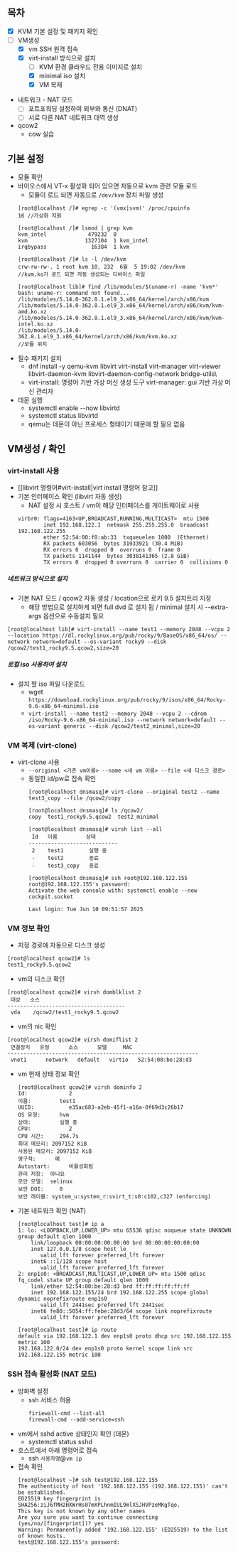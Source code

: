## 목차
- [x] KVM 기본 설정 및 패키지 확인
- [ ] VM생성
	- [x] vm SSH 원격 접속
	- [x] virt-install 방식으로 설치
		- [ ] KVM 환경 클라우드 전용 이미지로 설치
		- [x] minimal iso 설치
		- [x] VM 복제
- 네트워크 - NAT 모드
	- [ ] 포트포워딩 설정하여 외부와 통신 (DNAT)
	- [ ] 서로 다른 NAT 네트워크 대역 생성
- qcow2
	- cow 실습
## 기본 설정
- 모듈 확인
- 바이오스에서 VT-x 활성화 되어 있으면 자동으로 kvm 관련 모듈 로드
	- 모듈이 로드 되면 자동으로 `/dev/kvm` 장치 파일 생성
	```
	[root@localhost /]# egrep -c '(vmx|svm)' /proc/cpuinfo
	16 //가상화 지원
	
	[root@localhost /]# lsmod | grep kvm
	kvm_intel             479232  0
	kvm                  1327104  1 kvm_intel
	irqbypass              16384  1 kvm
	
	[root@localhost /]# ls -l /dev/kvm
	crw-rw-rw-. 1 root kvm 10, 232  6월  5 19:02 /dev/kvm
	//kvm.ko가 로드 되면 자동 생성되는 디바이스 파일

	[root@localhost lib]# find /lib/modules/$(uname-r) -name 'kvm*'
	bash: uname-r: command not found...
	/lib/modules/5.14.0-362.8.1.el9_3.x86_64/kernel/arch/x86/kvm
	/lib/modules/5.14.0-362.8.1.el9_3.x86_64/kernel/arch/x86/kvm/kvm-amd.ko.xz
	/lib/modules/5.14.0-362.8.1.el9_3.x86_64/kernel/arch/x86/kvm/kvm-intel.ko.xz
	/lib/modules/5.14.0-362.8.1.el9_3.x86_64/kernel/arch/x86/kvm/kvm.ko.xz
	//모듈 위치
	```
- 필수 패키지 설치
	- dnf install -y qemu-kvm libvirt virt-install virt-manager virt-viewer libvirt-daemon-kvm libvirt-daemon-config-network bridge-utils\
	- virt-install: 명령어 기반 가상 머신 생성 도구
	  virt-manager: gui 기반 가상 머신 관리자
- 데몬 실행
	- systemctl enable --now libvirtd
	- systemctl status libvirtd
	- qemu는 데몬이 아닌 프로세스 형태이기 때문에 할 필요 없음
## VM생성 / 확인
### virt-install 사용
- [[libvirt 명령어#virt-install|virt install 명령어 참고]]
- 기본 인터페이스 확인 (libvirt 자동 생성)
	- NAT 설정 시 호스트 / vm이 해당 인터페이스를 게이트웨이로 사용
	```
	virbr0: flags=4163<UP,BROADCAST,RUNNING,MULTICAST>  mtu 1500
	        inet 192.168.122.1  netmask 255.255.255.0  broadcast 192.168.122.255
	        ether 52:54:00:f8:ab:33  txqueuelen 1000  (Ethernet)
	        RX packets 603056  bytes 31933921 (30.4 MiB)
	        RX errors 0  dropped 0  overruns 0  frame 0
	        TX packets 1141144  bytes 3038141365 (2.8 GiB)
	        TX errors 0  dropped 0 overruns 0  carrier 0  collisions 0
	```
##### 네트워크 방식으로 설치
- 기본 NAT 모드 / qcow2 자동 생성 / location으로 로키 9.5 설치트리 지정
	- 해당 방법으로 설치하게 되면 full dvd 로 설치 됨 / minimal 설치 시 --extra-args 옵션으로 수동설치 필요
```
[root@localhost lib]# virt-install --name test1 --memory 2048 --vcpu 2 --location https://dl.rockylinux.org/pub/rocky/9/BaseOS/x86_64/os/ --network network=default --os-variant rocky9 --disk /qcow2/test1_rocky9.5.qcow2,size=20
```
##### 로컬 iso 사용하여 설치
- 설치 할 iso 파일 다운로드
	- wget `https://download.rockylinux.org/pub/rocky/9/isos/x86_64/Rocky-9.6-x86_64-minimal.iso`
	- `virt-install --name test2 --memory 2048 --vcpu 2 --cdrom /iso/Rocky-9.6-x86_64-minimal.iso --network network=default --os-variant generic --disk /qcow2/test2_minimal,size=20`
### VM 복제 (virt-clone)
- virt-clone 사용
	- `--original <기존 vm이름> --name <새 vm 이름> --file <새 디스크 경로>`
	- 동일한 id/pw로 접속 확인
		```
		[root@localhost dnsmasq]# virt-clone --original test2 --name test3_copy --file /qcow2/copy
		
		[root@localhost dnsmasq]# ls /qcow2/
		copy  test1_rocky9.5.qcow2  test2_minimal
		
		[root@localhost dnsmasq]# virsh list --all
		 Id   이름         상태
		----------------------------
		 2    test1        실행 중
		 -    test2        종료
		 -    test3_copy   종료
		
		[root@localhost dnsmasq]# ssh root@192.168.122.155
		root@192.168.122.155's password: 
		Activate the web console with: systemctl enable --now cockpit.socket
		
		Last login: Tue Jun 10 09:51:57 2025
		```
### VM 정보 확인
- 지정 경로에 자동으로 디스크 생성
```
[root@localhost qcow2]# ls
test1_rocky9.5.qcow2
```
- vm의 디스크 확인
```
[root@localhost qcow2]# virsh domblklist 2
 대상   소스
-------------------------------------
 vda    /qcow2/test1_rocky9.5.qcow2
```
- vm의 nic 확인
```
[root@localhost qcow2]# virsh domiflist 2
 연결장치   유형      소스      모델     MAC
------------------------------------------------------------
 vnet1      network   default   virtio   52:54:00:be:28:d3
```
- vm 현재 상태 정보 확인
	```
	[root@localhost qcow2]# virsh dominfo 2
	Id:             2
	이름:         test1
	UUID:           e35ac683-a2eb-45f1-a16a-0f69d3c26b17
	OS 유형:      hvm
	상태:         실행 중
	CPU:            2
	CPU 시간:     294.7s
	최대 메모리: 2097152 KiB
	사용된 메모리: 2097152 KiB
	영구적:      예
	Autostart:      비활성화됨
	관리 저장:  아니요
	모안 모델:  selinux
	보안 DOI:     0
	보안 레이블: system_u:system_r:svirt_t:s0:c102,c327 (enforcing)
	```
- 기본 네트워크 확인 (NAT)
	```
	[root@localhost test]# ip a
	1: lo: <LOOPBACK,UP,LOWER_UP> mtu 65536 qdisc noqueue state UNKNOWN group default qlen 1000
	    link/loopback 00:00:00:00:00:00 brd 00:00:00:00:00:00
	    inet 127.0.0.1/8 scope host lo
	       valid_lft forever preferred_lft forever
	    inet6 ::1/128 scope host 
	       valid_lft forever preferred_lft forever
	2: enp1s0: <BROADCAST,MULTICAST,UP,LOWER_UP> mtu 1500 qdisc fq_codel state UP group default qlen 1000
	    link/ether 52:54:00:be:28:d3 brd ff:ff:ff:ff:ff:ff
	    inet 192.168.122.155/24 brd 192.168.122.255 scope global dynamic noprefixroute enp1s0
	       valid_lft 2441sec preferred_lft 2441sec
	    inet6 fe80::5054:ff:febe:28d3/64 scope link noprefixroute 
	       valid_lft forever preferred_lft forever

	[root@localhost test]# ip route
	default via 192.168.122.1 dev enp1s0 proto dhcp src 192.168.122.155 metric 100 
	192.168.122.0/24 dev enp1s0 proto kernel scope link src 192.168.122.155 metric 100 
	```
### SSH 접속 활성화 (NAT 모드)
- 방화벽 설정
	- ssh 서비스 허용
		```
		firiewall-cmd --list-all
		firewall-cmd --add-service=ssh
		```
- vm에서 sshd active 상태인지 확인 (데몬)
	- systemctl status sshd
- 호스트에서 아래 명령어로 접속
	- ssh `사용자명`@`vm ip`
- 접속 확인
	```
	[root@localhost ~]# ssh test@192.168.122.155
	The authenticity of host '192.168.122.155 (192.168.122.155)' can't be established.
	ED25519 key fingerprint is SHA256:ziJ6fMH2HXWrHs07mXPLhnmIUL9mlXSJHVPzeMKgTqo.
	This key is not known by any other names
	Are you sure you want to continue connecting (yes/no/[fingerprint])? yes
	Warning: Permanently added '192.168.122.155' (ED25519) to the list of known hosts.
	test@192.168.122.155's password: 
	```
